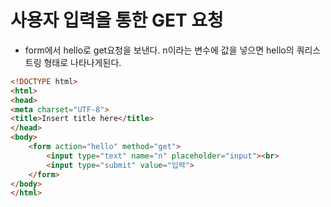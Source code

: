 # 사용자 입력을 통한 GET 요청



* form에서 hello로 get요청을 보낸다. n이라는 변수에 값을 넣으면 hello의 쿼리스트링 형태로 나타나게된다.

```html
<!DOCTYPE html>
<html>
<head>
<meta charset="UTF-8">
<title>Insert title here</title>
</head>
<body>
	<form action="hello" method="get">
		<input type="text" name="n" placeholder="input"><br>
		<input type="submit" value="입력">
	</form>
</body>
</html>
```

